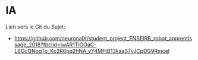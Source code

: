 # IA
Lien vers le Git du Sujet:
- https://github.com/neuronalX/student_project_ENSEIRB_robot_apprentissage_2018?fbclid=IwAR1TiGOaC-L6OcQNoqTo_Kc2R6pq2hNA_vY4MFtB13kaaS7vJCpDG9RmceI
